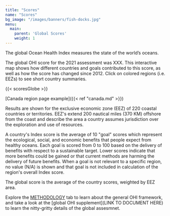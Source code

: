 ```yaml
---
title: "Scores"
name: "Scores"
bg_image: "/images/banners/fish-docks.jpg"
menu:
  main:
    parent: 'Global Scores'
    weight: 1
---
```

The global Ocean Health Index measures the state of the world’s oceans. 

The global OHI score for the 2021 assessment was XXX. This interactive map shows  how different countries and goals contributed to this score, as well as how the score has changed since 2012. Click on colored regions (i.e. EEZs) to see short country summaries.

{{< scoresGlobe >}}


[Canada region page example]({{< ref "canada.md" >}})

Results are shown for the exclusive economic zone (EEZ) of 220 coastal countries or territories.  EEZ's extend 200 nautical miles (370 KM) offshore from the coast and describe the area a country assumes jurisdiction over the exploration and use of resources. 

A country's Index score is the average of 10 "goal" scores which represent the ecological, social, and economic benefits that people expect from healthy oceans.  Each goal is scored from 0 to 100 based on the delivery of benefits with respect to a sustainable target. Lower scores indicate that more benefits could be gained or that current methods are harming the delivery of future benefits.  When a goal is not relevant to a specific region, no value (N/A) is shown and that goal is not included in calculation of the region's overall Index score.

The global score is the average of the country scores, weighted by EEZ area. 

Explore the [METHODOLOGY](http://www.oceanhealthindex.org/methodology) tab to learn about the general OHI framework, and take a look at the [global OHI supplement](LINK TO DOCUMENT HERE) to learn the nitty-gritty details of the global assesmnet.